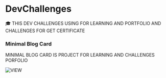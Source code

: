 # DevChallenges
🎓 THIS DEV CHALLENGES USING FOR LEARNING AND PORTFOLIO AND CHALLENGES FOR GET CERTIFICATE

### Minimal Blog Card

MINIMAL BLOG CARD IS PROJECT FOR LEARNING AND CHALLENGES PORFOLIO

![VIEW](https://github.com/DevChalaam/mdFile/assets/124075393/0c5cf85d-ed27-48d1-b558-7bf91574df1a)
